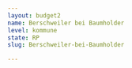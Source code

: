 ```yaml
---
layout: budget2
name: Berschweiler bei Baumholder
level: kommune
state: RP
slug: Berschweiler-bei-Baumholder

---
```



